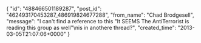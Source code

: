  {
   "id": "488466501189287",
   "post_id": "462493170453287_486919824677288",
   "from_name": "Chad Brodgesell",
   "message": "I can't find a reference to this \"It SEEMS The AntiTerrorist is reading this group as well\"\nis in anothere thread?",
   "created_time": "2013-03-05T21:07:06+0000"
 }
